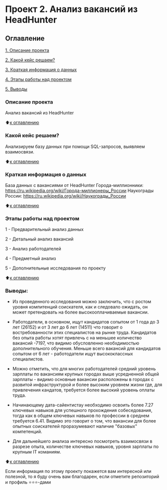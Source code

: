 # Проект 2. Анализ вакансий из HeadHunter

## Оглавление  
 
[1. Описание проекта](https://github.com/github.com/mawlukanec/skillfactory_ds/blob/main/project_2_подгрузка%20данных/README.md#описание%20проекта)

[2. Какой кейс решаем?](https://github.com/github.com/mawlukanec/skillfactory_ds/blob/main/project_2_подгрузка%20данных/README.md#какой%20кейс%20решаем?)

[3. Краткая информация о данных](https://github.com/github.com/mawlukanec/skillfactory_ds/blob/main/project_2_подгрузка%20данных/README.md#краткая%20информация%20о%20данных)

[4. Этапы работы над проектом](https://github.com/github.com/mawlukanec/skillfactory_ds/blob/main/project_2_подгрузка%20данных/README.md#этапы%20работы%20над%20проектом)

[5. Выводы](https://github.com/github.com/mawlukanec/skillfactory_ds/blob/main/project_2_подгрузка%20данных/README.md#выводы)  

### Описание проекта   
Анализ вакансий из HeadHunter

:arrow_up:[к оглавлению](https://github.com/github.com/mawlukanec/skillfactory_ds/blob/main/project_2_подгрузка%20данных/README.md#оглавление)


### Какой кейс решаем? 
Анализируем базу данных при помощи SQL-запросов, выявляем взаимосвязи.

:arrow_up:[к оглавлению](https://github.com/github.com/mawlukanec/skillfactory_ds/blob/main/project_2_подгрузка%20данных/README.md#оглавление)


### Краткая информация о данных

База данных с вакансиями от HeadHunter
Города-миллионники:  https://ru.wikipedia.org/wiki/Города-миллионеры_России
Наукограды России: https://ru.wikipedia.org/wiki/Наукограды_России
  
:arrow_up:[к оглавлению](https://github.com/github.com/mawlukanec/skillfactory_ds/blob/main/project_2_подгрузка%20данных/README.md#оглавление)


### Этапы работы над проектом  
1 - Предварительный анализ данных

2 - Детальный анализ вакансий

3 - Анализ работодателей

4 - Предметный анализ

5 - Дополнительные исследования по проекту

:arrow_up:[к оглавлению](https://github.com/github.com/mawlukanec/skillfactory_ds/blob/main/project_2_подгрузка%20данных/README.md#оглавление)


### Выводы:  
- Из проведенного исследования можно заключить, что с ростом уровня компитенций соискателя, как и следовало ожидать, он может претендовать на более высокооплачиваемые вакансии. 

- Работодатели, в основном, ищут кандидатов сопытом от 1 года до 3 лет (26152) и от 3 лет до 6 лет (14511) что говорит о востребованности этих специалистов на рынке труда. Кандидатов без опыта работы хотят привлечь с на меньшее количество вакансий -7197, что видимо обусловленно необхдимостью дополнительного обучения. Меньше всего вакансий для кандидатов сопытом от 6 лет - работодатели ищут высококлассных специалистов.

- Можно отметить, что для многих работодателей средний уровень зарплаты по вакансиям крупных городах выше усредненной общей зарплаты - видимо основные вакансии расположены в городах с развитой инфраструктурой и более высоким уровнем жизни где, для привлечения кандатов, требуется более высокий уровень оплаты труда.

- Начинающему дата-сайентистау необходимо освоить более 7.27 ключевых навыков для успешного прохождения собеседования, тогда как в общем ключевых навыков по профессии в среднем требуется 6.41. Видимо это говорит о том, что вакансии для более опытных соискателей проразумевают наличие "базовых" компетенций. 

- Для дальнейшего анализа интересно посмотреть взаимосвязи в разрезе опыта, количестве ключевых навыков, уровня зарплаты по крупным IT команиям.

:arrow_up:[к оглавлению](https://github.com/github.com/mawlukanec/skillfactory_ds/blob/main/project_2_подгрузка%20данных/README.md#оглавление)


Если информация по этому проекту покажется вам интересной или полезной, то я буду очень вам благодарен, если отметите репозиторий и профиль ⭐️⭐️⭐️-дами 
  
